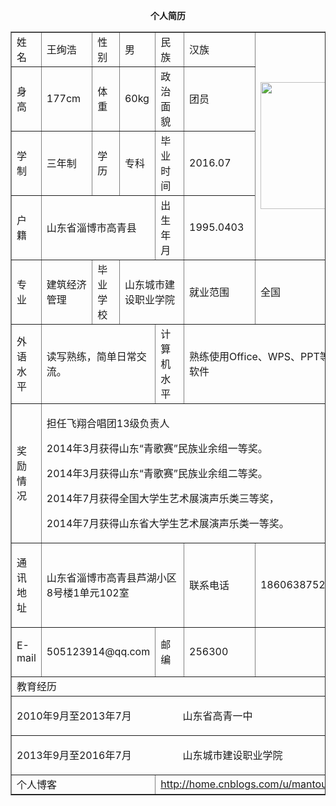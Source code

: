 <body>
<center>
  <p><b>个人简历</b></p>
  <table cellpadding="0" cellspacing="0" border="1">
    <tr>
      <td width="64" height="33">姓名</td>
      <td width="109">王绚浩</td>
      <td width="73">性别</td>
      <td width="46">男</td>
      <td width="112">民族</td>
      <td width="159">汉族</td>
      <td width="154" rowspan="4"><p ><img src="3c1dd7d958c7dc47a2b707e8a72b5e64.jpg" width="154" height="203" /></p></td>
    </tr>
    <tr>
      <td height="31">身高</td>
      <td>177cm</td>
      <td>体重</td>
      <td>60kg</td>
      <td>政治面貌</td>
      <td>团员</td>
    </tr>
    <tr>
      <td height="31">学制</td>
      <td>三年制</td>
      <td>学历</td>
      <td>专科</td>
      <td>毕业时间</td>
      <td>2016.07</td>
    </tr>
    <tr>
      <td height="46">户籍</td>
      <td colspan="3">山东省淄博市高青县</td>
      <td>出生年月</td>
      <td>1995.0403</td>
    </tr>
    <tr>
      <td height="39">专业</td>
      <td>建筑经济管理</td>
      <td>毕业学校</td>
      <td colspan="2">山东城市建设职业学院</td>
      <td>就业范围</td>
      <td>全国</td>
    </tr>
    <tr>
      <td height="39">外语水平</td>
      <td colspan="3"><p>读写熟练，简单日常交流。</p></td>
      <td>计算机水平</td>
      <td colspan="2"><p >熟练使用Office、WPS、PPT等办公软件</p></td>
    </tr>
    <tr>
      <td><p >奖励情况</p></td>
      <td colspan="6"><p >担任飞翔合唱团13级负责人 </p>
        <p >2014年3月获得山东&#8220;青歌赛&#8221;民族业余组一等奖。 </p>
        <p >2014年3月获得山东&#8220;青歌赛&#8221;民族业余组二等奖。 </p>
        <p >2014年7月获得全国大学生艺术展演声乐类三等奖， </p>
      <p >2014年7月获得山东省大学生艺术展演声乐类一等奖。 </p></td>
    </tr>
    <tr>
      <td><p >通讯地址</p></td>
      <td colspan="4"><p >山东省淄博市高青县芦湖小区8号楼1单元102室</p></td>
      <td><p >联系电话</p></td>
      <td><p >18606387520</p></td>
    </tr>
    <tr>
      <td><p >E-mail</p></td>
      <td colspan="3"><p >505123914@qq.com</p></td>
      <td>邮编</td>
      <td>256300</td>
      <td>&nbsp;</td>
    </tr>
    <tr>
      <td height="28" colspan="7">教育经历</td>
    </tr>
    <tr>
      <td colspan="7"><p >2010年9月至2013年7月&nbsp;&nbsp;&nbsp;&nbsp;&nbsp;&nbsp;&nbsp;&nbsp;&nbsp;&nbsp;&nbsp;&nbsp;&nbsp;&nbsp;&nbsp;&nbsp;&nbsp;&nbsp;&nbsp;山东省高青一中</p></td>
    </tr>
    <tr>
      <td colspan="7"><p >2013年9月至2016年7月&nbsp;&nbsp;&nbsp;&nbsp;&nbsp;&nbsp;&nbsp;&nbsp;&nbsp;&nbsp;&nbsp;&nbsp;&nbsp;&nbsp;&nbsp;&nbsp;&nbsp;&nbsp;&nbsp;山东城市建设职业学院</p></td>
     </tr>
    <tr>
      <td colspan="4">个人博客</td>
      <td colspan="3"><a href="http://home.cnblogs.com/u/mantou1314/">http://home.cnblogs.com/u/mantou1314/</a></td>
    </tr>
  </table>
  <p>&nbsp;</p>
  
</center>


</body>
